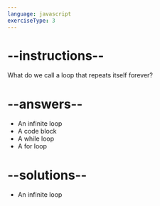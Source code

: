 ```yaml
---
language: javascript
exerciseType: 3
---
```


# --instructions--

What do we call a loop that repeats itself forever?

# --answers--

- An infinite loop
- A code block
- A while loop
- A for loop

# --solutions--

- An infinite loop
